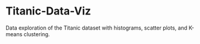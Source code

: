 # Titanic-Data-Viz
Data exploration of the Titanic dataset with histograms, scatter plots, and K-means clustering.
